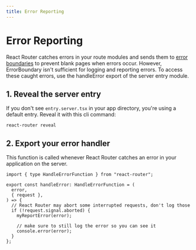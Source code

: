```yaml
---
title: Error Reporting
---
```


# Error Reporting

React Router catches errors in your route modules and sends them to [error boundaries](./error-boundary) to prevent blank pages when errors occur. However, ErrorBoundary isn't sufficient for logging and reporting errors. To access these caught errors, use the handleError export of the server entry module.

## 1. Reveal the server entry

If you don't see `entry.server.tsx` in your app directory, you're using a default entry. Reveal it with this cli command:

```shellscript nonumber
react-router reveal
```

## 2. Export your error handler

This function is called whenever React Router catches an error in your application on the server.

```tsx filename=entry.server.tsx
import { type HandleErrorFunction } from "react-router";

export const handleError: HandleErrorFunction = (
  error,
  { request },
) => {
  // React Router may abort some interrupted requests, don't log those
  if (!request.signal.aborted) {
    myReportError(error);

    // make sure to still log the error so you can see it
    console.error(error);
  }
};
```
